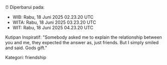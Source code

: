⏰ Diperbarui pada:
- WIB: Rabu, 18 Juni 2025 02.23.20 UTC
- WITA: Rabu, 18 Juni 2025 03.23.20 UTC
- WIT: Rabu, 18 Juni 2025 04.23.20 UTC

Kutipan Inspiratif:
"Somebody asked me to explain the relationship between you and me, they expected the answer as, just friends. But I simply smiled and said. Gods gift."


Kategori: friendship

